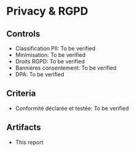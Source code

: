 # Privacy & RGPD

## Controls

- Classification PII: To be verified
- Minimisation: To be verified
- Droits RGPD: To be verified
- Bannières consentement: To be verified
- DPA: To be verified

## Criteria

- Conformité déclarée et testée: To be verified

## Artifacts

- This report

